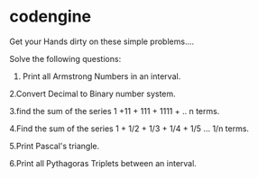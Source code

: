 # codengine
Get your Hands dirty on these simple problems.... 

  Solve the following questions:
  
 1. Print all Armstrong Numbers in an interval.
  
  2.Convert Decimal to Binary number system.
  
  
  3.find the sum of the series 1 +11 + 111 + 1111 + .. n terms.
  
  4.Find the sum of the series 1 + 1/2 + 1/3 + 1/4 + 1/5 ... 1/n terms.
  
  5.Print Pascal's triangle.
  
  6.Print all Pythagoras Triplets between an interval.
